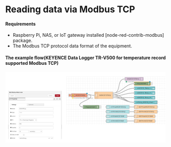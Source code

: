 # Reading data via Modbus TCP

#### Requirements

* Raspberry Pi, NAS, or IoT gateway installed \[node-red-contrib-modbus] package.
* The Modbus TCP protocol data format of the equipment.

#### The example flow(KEYENCE Data Logger TR-V500 for temperature record  supported Modbus TCP)

![Reading data via Modbus TCP](<../.gitbook/assets/Reading data via Modbus TCP.jpg>)
